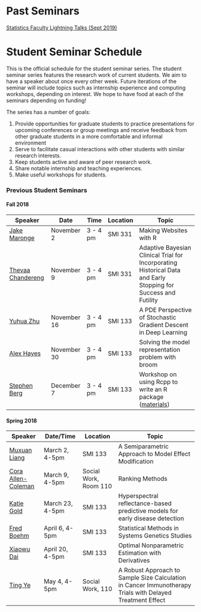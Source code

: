 # Past Seminars
[Statistics Faculty Lightning Talks (Sept 2019)](seminars/lightning-talks-1909.pdf ':ignore')

# Student Seminar Schedule

This is the official schedule for the student seminar series. The student seminar series features the research work of current students. We aim to have a speaker about once every other week. Future iterations of the seminar will include topics such as internship experience and computing workshops, depending on interest. We hope to have food at each of the seminars depending on funding!

The series has a number of goals:
1. Provide opportunities for graduate students to practice presentations for upcoming conferences or group meetings and receive feedback from other graduate students in a more comfortable and informal environment
2. Serve to facilitate casual interactions with other students with similar research interests.
3. Keep students active and aware of peer research work.
4. Share notable internship and teaching experiences.
5. Make useful workshops for students.

### Previous Student Seminars

#### Fall 2018

| Speaker                                                            | Date        | Time     | Location | Topic                                                                                                           |
|--------------------------------------------------------------------|-------------|----------|----------|-----------------------------------------------------------------------------------------------------------------|
| <a href="fliers/maronge_seminar_2018.pdf">Jake Maronge</a>         | November 2  | 3 - 4 pm | SMI 331  | Making Websites with R                                                                                          |
| <a href="fliers/chandereng_seminar_2018.pdf">Thevaa Chandereng</a> | November 9  | 3 - 4 pm | SMI 331  | Adaptive Bayesian Clinical Trial for Incorporating  Historical Data and Early Stopping for Success and Futility |
| <a href="fliers/zhu_seminar_2018.pdf">Yuhua Zhu</a>                | November 16 | 3 - 4 pm | SMI 133  | A PDE Perspective of Stochastic Gradient Descent in Deep Learning                                               |
| <a href="fliers/hayes_seminar_2018.pdf">Alex Hayes</a>             | November 30 | 3 - 4 pm | SMI 133  | Solving the model representation problem with broom                                                             |
| <a href="fliers/berg_seminar_2018.pdf">Stephen Berg</a>            | December 7  | 3 - 4 pm | SMI 133  | Workshop on using Rcpp to write an R package (<a href="workshops/berg/materials.zip">materials</a>)             |

#### Spring 2018

| Speaker                                                        | Date/Time       | Location              | Topic                                                                                                     |
|----------------------------------------------------------------|-----------------|-----------------------|-----------------------------------------------------------------------------------------------------------|
| <a href="fliers/muxuan_seminar_2018.pdf">Muxuan Liang</a>      | March 2, 4-5pm  | SMI 133               | A Semiparametric Approach to Model Effect Modification                                                    |
| <a href="fliers/cora_seminar_2018.pdf"> Cora Allen-Coleman</a> | March 9, 4-5pm  | Social Work, Room 110 | Ranking Methods                                                                                           |
| <a href="fliers/katie_seminar_2018.pdf"> Katie Gold</a>        | March 23, 4-5pm | SMI 133               | Hyperspectral reflectance-based predictive models for early disease detection                             |
| <a href="fliers/fred_seminar_2018.pdf"> Fred Boehm </a>        | April 6, 4-5pm  | SMI 133               | Statistical Methods in Systems Genetics Studies                                                           |
| <a href="fliers/xiaowu_seminar_2018.pdf">Xiaowu Dai</a>        | April 20, 4-5pm | SMI 133               | Optimal Nonparametric Estimation with Derivatives                                                         |
| <a href="fliers/ting_seminar_2018.pdf">Ting Ye</a>             | May 4, 4-5pm    | Social Work, 110      | A Robust Approach to Sample Size Calculation in Cancer Immunotherapy Trials with Delayed Treatment Effect |

